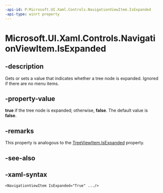 ```yaml
---
-api-id: P:Microsoft.UI.Xaml.Controls.NavigationViewItem.IsExpanded
-api-type: winrt property
---
```


# Microsoft.UI.Xaml.Controls.NavigationViewItem.IsExpanded

<!--
public bool IsExpanded { get; set; }
-->



## -description

Gets or sets a value that indicates whether a tree node is expanded. Ignored if there are no menu items.



## -property-value

**true** if the tree node is expanded; otherwise, **false**. The default value is **false**.

## -remarks

This property is analogous to the [TreeViewItem.IsExpanded](/windows/winui/api/microsoft.UI.Xaml.Controls.TreeViewItem.IsExpanded?view=winui-2.3) property.

## -see-also

## -xaml-syntax

```xaml
<NavigationViewItem IsExpanded="True" .../>

```



